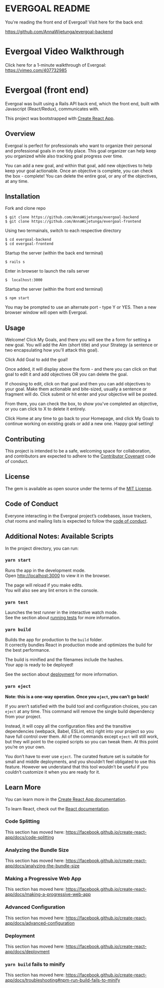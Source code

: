 # EVERGOAL README

You're reading the front end of Evergoal! Visit here for the back end: 

https://github.com/AnnaWijetunga/evergoal-backend

# Evergoal Video Walkthrough

Click here for a 1-minute walkthrough of Evergoal: https://vimeo.com/407732985

# Evergoal (front end)

Evergoal was built using a Rails API back end, which the front end, built with Javascript (React/Redux), communicates with. 

This project was bootstrapped with [Create React App](https://github.com/facebook/create-react-app). 

## Overview

Evergoal is perfect for professionals who want to organize their personal and professional goals in one tidy place. This goal organizer can help keep you organized while also tracking goal progress over time.

You can add a new goal, and within that goal, add new objectives to help keep your goal actionable. Once an objective is complete, you can check the box - complete! You can delete the entire goal, or any of the objectives, at any time.

## Installation

Fork and clone repo

    $ git clone https://github.com/AnnaWijetunga/evergoal-backend
    $ git clone https://github.com/AnnaWijetunga/evergoal-frontend

Using two termainals, switch to each respective directory

    $ cd evergoal-backend
    $ cd evergoal-frontend

Startup the server (within the back end terminal)

    $ rails s

Enter in browser to launch the rails server

    $  localhost:3000

Startup the server (within the front end terminal)

    $ npm start

You may be prompted to use an alternate port - type Y or YES. Then a new browser window will open with Evergoal.

## Usage

Welcome! Click My Goals, and there you will see the a form for setting a new goal. You will add the Aim (short title) and your Strategy (a sentence or two encapsulating how you'll attack this goal).

Click Add Goal to add the goal!

Once added, it will display above the form - and there you can click on that goal to edit it and add objectives OR you can delete the goal.

If choosing to edit, click on that goal and then you can add objectives to your goal. Make them actionable and bite-sized, usually a sentence or fragment will do. Click submit or hit enter and your objective will be posted. 

From there, you can check the box, to show you've completed an objective, or you can click to X to delete it entirely.

Click Home at any time to go back to your Homepage, and click My Goals to continue working on existing goals or add a new one. Happy goal setting!

## Contributing

This project is intended to be a safe, welcoming space for collaboration, and contributors are expected to adhere to the [Contributor Covenant](http://contributor-covenant.org) code of conduct.

## License

The gem is available as open source under the terms of the [MIT License](https://opensource.org/licenses/MIT).

## Code of Conduct

Everyone interacting in the Evergoal project’s codebases, issue trackers, chat rooms and mailing lists is expected to follow the [code of conduct](https://github.com/<AnnaWijetunga>/evergoal-frontend/blob/master/CODE_OF_CONDUCT.md).


## Additional Notes: Available Scripts

In the project directory, you can run:

### `yarn start`

Runs the app in the development mode.<br />
Open [http://localhost:3000](http://localhost:3000) to view it in the browser.

The page will reload if you make edits.<br />
You will also see any lint errors in the console.

### `yarn test`

Launches the test runner in the interactive watch mode.<br />
See the section about [running tests](https://facebook.github.io/create-react-app/docs/running-tests) for more information.

### `yarn build`

Builds the app for production to the `build` folder.<br />
It correctly bundles React in production mode and optimizes the build for the best performance.

The build is minified and the filenames include the hashes.<br />
Your app is ready to be deployed!

See the section about [deployment](https://facebook.github.io/create-react-app/docs/deployment) for more information.

### `yarn eject`

**Note: this is a one-way operation. Once you `eject`, you can’t go back!**

If you aren’t satisfied with the build tool and configuration choices, you can `eject` at any time. This command will remove the single build dependency from your project.

Instead, it will copy all the configuration files and the transitive dependencies (webpack, Babel, ESLint, etc) right into your project so you have full control over them. All of the commands except `eject` will still work, but they will point to the copied scripts so you can tweak them. At this point you’re on your own.

You don’t have to ever use `eject`. The curated feature set is suitable for small and middle deployments, and you shouldn’t feel obligated to use this feature. However we understand that this tool wouldn’t be useful if you couldn’t customize it when you are ready for it.

## Learn More

You can learn more in the [Create React App documentation](https://facebook.github.io/create-react-app/docs/getting-started).

To learn React, check out the [React documentation](https://reactjs.org/).

### Code Splitting

This section has moved here: https://facebook.github.io/create-react-app/docs/code-splitting

### Analyzing the Bundle Size

This section has moved here: https://facebook.github.io/create-react-app/docs/analyzing-the-bundle-size

### Making a Progressive Web App

This section has moved here: https://facebook.github.io/create-react-app/docs/making-a-progressive-web-app

### Advanced Configuration

This section has moved here: https://facebook.github.io/create-react-app/docs/advanced-configuration

### Deployment

This section has moved here: https://facebook.github.io/create-react-app/docs/deployment

### `yarn build` fails to minify

This section has moved here: https://facebook.github.io/create-react-app/docs/troubleshooting#npm-run-build-fails-to-minify
